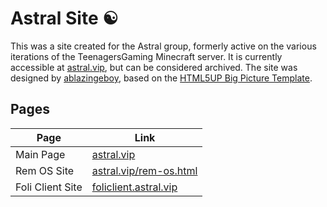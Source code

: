 # Astral Site ☯️

This was a site created for the Astral group, formerly active on the various iterations of the TeenagersGaming Minecraft server. It is currently accessible at [astral.vip](https://astral.vip), but can be considered archived. The site was designed by [ablazingeboy](https://github.com/ablazingeboy), based on the [HTML5UP Big Picture Template](https://html5up.net/big-picture).

## Pages

| Page             | Link                                                     |
|------------------|----------------------------------------------------------|
| Main Page        | [astral.vip](https://astral.vip)                         |
| Rem OS Site      | [astral.vip/rem-os.html](https://astral.vip/rem-os.html) |
| Foli Client Site | [foliclient.astral.vip](https://foliclient.astral.vip)   |
